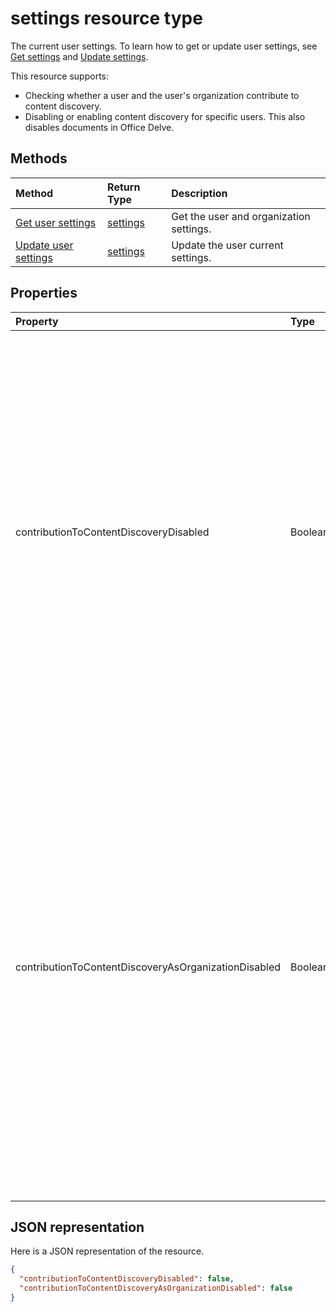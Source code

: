 # settings resource type

The current user settings. 
To learn how to get or update user settings, see [Get settings](../api/user_get_settings.md) and [Update settings](../api/user_update_settings.md).

This resource supports:

- Checking whether a user and the user's organization contribute to content discovery.
- Disabling or enabling content discovery for specific users. This also disables documents in Office Delve.

## Methods
| Method       | Return Type  |Description|
|:---------------|:--------|:----------|
|[Get user settings](../api/user_get_settings.md) |[settings](../resources/user_settings.md)| Get the user and organization settings. |
|[Update user settings](../api/user_update_settings.md) |[settings](../resources/user_settings.md)| Update the user current settings. |

## Properties

| Property	   | Type	|Description|
|:---------------|:--------|:----------|
|contributionToContentDiscoveryDisabled|Boolean|When set to true, the delegate access to the user's [trending](/graph/api/resources/insights_trending?view=graph-rest-beta) API is disabled. When set to true, documents in the user's Office Delve are disabled. When set to true, the relevancy of the content displayed in Office 365, for example in Suggested sites in SharePoint Home and the Discover view in OneDrive for Business is affected. Users can control this setting in [Office Delve](https://support.office.com/en-us/article/are-my-documents-safe-in-office-delve-f5f409a2-37ed-4452-8f61-681e5e1836f3?ui=en-US&rs=en-US&ad=US#bkmk_optout). |
|contributionToContentDiscoveryAsOrganizationDisabled|Boolean|Reflects the [organization level setting](https://support.office.com/en-us/article/office-delve-for-office-365-admins-54f87a42-15a4-44b4-9df0-d36287d9531b#bkmk_delveonoff) controlling delegate access to the [trending](/graph/api/resources/insights_trending?view=graph-rest-beta) API. When set to true, the organization doesn't have access to Office Delve. The relevancy of the content displayed in Office 365, for example in Suggested sites in SharePoint Home and the Discover view in OneDrive for Business is affected for the whole organization. This setting is read-only and can only be changed by administrators in the [SharePoint admin center](https://support.office.com/article/about-the-office-365-admin-center-758befc4-0888-4009-9f14-0d147402fd23?ui=en-US&rs=en-US&ad=US).|


## JSON representation

Here is a JSON representation of the resource.

```json
{
  "contributionToContentDiscoveryDisabled": false,
  "contributionToContentDiscoveryAsOrganizationDisabled": false
}

```